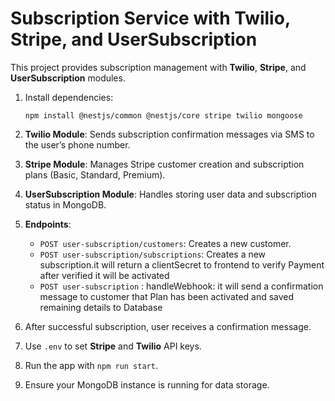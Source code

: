 
# Subscription Service with Twilio, Stripe, and UserSubscription

This project provides subscription management with **Twilio**, **Stripe**, and **UserSubscription** modules.

1. Install dependencies:
   ```
   npm install @nestjs/common @nestjs/core stripe twilio mongoose
   ```

2. **Twilio Module**: Sends subscription confirmation messages via SMS to the user’s phone number.

3. **Stripe Module**: Manages Stripe customer creation and subscription plans (Basic, Standard, Premium).

4. **UserSubscription Module**: Handles storing user data and subscription status in MongoDB.

5. **Endpoints**:
   - `POST user-subscription/customers`: Creates a new customer.
   - `POST user-subscription/subscriptions`: Creates a new subscription.it will return a clientSecret to frontend to verify Payment after verified it will be activated
   - `POST user-subscription` : handleWebhook: it will send a confirmation message to customer that Plan has been activated and saved remaining details to Database

6. After successful subscription, user receives a confirmation message.

7. Use `.env` to set **Stripe** and **Twilio** API keys.

8. Run the app with `npm run start`.

9. Ensure your MongoDB instance is running for data storage.
```
